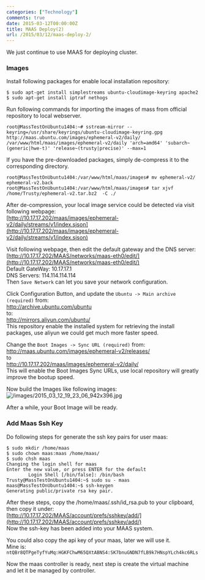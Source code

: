 ```yaml
---
categories: ["Technology"]
comments: true
date: 2015-03-12T00:00:00Z
title: MAAS Deploy(2)
url: /2015/03/12/maas-deploy-2/
---
```


We just continue to use MAAS for deploying cluster.      
### Images
Install following packages for enable local installation repository:     

```
$ sudo apt-get install simplestreams ubuntu-cloudimage-keyring apache2
$ sudo apt-get install iptraf nethogs

```
Run following commands for importing the images of mass from official repository to local webserver.     

```
root@MassTestOnUbuntu1404:~# sstream-mirror --keyring=/usr/share/keyrings/ubuntu-cloudimage-keyring.gpg http://maas.ubuntu.com/images/ephemeral-v2/daily/ /var/www/html/maas/images/ephemeral-v2/daily 'arch=amd64' 'subarch~(generic|hwe-t)' 'release~(trusty|precise)' --max=1

```
If you have the pre-downloaded packages, simply de-compress it to the corresponding directory.     

```
root@MassTestOnUbuntu1404:/var/www/html/maas/images# mv ephemeral-v2/ ephemeral-v2.back
root@MassTestOnUbuntu1404:/var/www/html/maas/images# tar xjvf /home/Trusty/ephemeral-v2.tar.bz2  -C ./

```
After de-compression, your local image service could be detected via visit following webpage:    
[http://10.17.17.202/maas/images/ephemeral-v2/daily/streams/v1/index.sjson](http://10.17.17.202/maas/images/ephemeral-v2/daily/streams/v1/index.sjson)    

Visit following webpage, then edit the default gateway and the DNS server:    
[http://10.17.17.202/MAAS/networks/maas-eth0/edit/](http://10.17.17.202/MAAS/networks/maas-eth0/edit/)    
Default GateWay:   10.17.17.1    
DNS Servers: 114.114.114.114     
Then `Save Network` can let you save your network configuration.    

Click Configuration Button, and update the `Ubuntu -> Main archive (required)` from:    
http://archive.ubuntu.com/ubuntu     
to:    
http://mirrors.aliyun.com/ubuntu/    
This repository enable the installed system for retrieving the install packages, use aliyun we could get much more faster speed.    

Change the `Boot Images -> Sync URL (required)` from:    
http://maas.ubuntu.com/images/ephemeral-v2/releases/    
to     
http://10.17.17.202/maas/images/ephemeral-v2/daily/   
This will enable the Boot Images Sync URLs, use local repository will greatly improve the bootup speed.  

Now build the Images like following images:    
![/images/2015_03_12_19_23_06_942x396.jpg](/images/2015_03_12_19_23_06_942x396.jpg)    

After a while, your Boot Image will be ready.    

### Add Maas Ssh Key
Do following steps for generate the ssh key pairs for user maas:    

```
$ sudo mkdir /home/maas
$ sudo chown maas:maas /home/maas/
$ sudo chsh maas
Changing the login shell for maas
Enter the new value, or press ENTER for the default
        Login Shell [/bin/false]: /bin/bash
Trusty@MassTestOnUbuntu1404:~$ sudo su - maas
maas@MassTestOnUbuntu1404:~$ ssh-keygen 
Generating public/private rsa key pair.

```
After these steps, copy the /home/maas/.ssh/id_rsa.pub to your clipboard, then copy it under:    
[http://10.17.17.202/MAAS/account/prefs/sshkey/add/](http://10.17.17.202/MAAS/account/prefs/sshkey/add/)   
Now the ssh-key has been added into your MAAS system.   

You could also copy the api key of your maas, later we will use it.    
Mine is:   `ntQBr8QTPgeTyfYuMq:HGKFChwM65QXtABNS4:SK7bnuGNDN7fLB9k7HNspYLch4kc6RLs`    

Now the maas controller is ready, next step is create the virtual machine and let it be managed by controller.    

